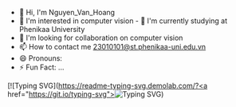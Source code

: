 - 👋 Hi, I'm Nguyen_Van_Hoang
- 👀 I'm interested in computer vision -
🌱 I'm currently studying at Phenikaa University
- 💞️ I'm looking for collaboration on computer vision
- 📫 How to contact me 23010101@st.phenikaa-uni.edu.vn
- 😄 Pronouns:
- ⚡ Fun Fact: ...

<!--- hoangnguyen3101/hoangnguyen3101 is a special ✨ repository because its `README.md` (this file) appears on your GitHub profile.

You can click the Preview link to see your changes.
--->
[![Typing SVG](https://readme-typing-svg.demolab.com/?<a href="https://git.io/typing-svg"><img src="https://readme-typing-svg.demolab.com?font=Fira+Code&pause=1000&color=F3F75B&center=SAI&vCenter=SAI&repeat=%C4%90%C3%9ANG+V%E1%BA%ACY&random=SAI&width=435&lines=HI+Im+Nguyen+Van+Hoang" alt="Typing SVG" /></a>)
